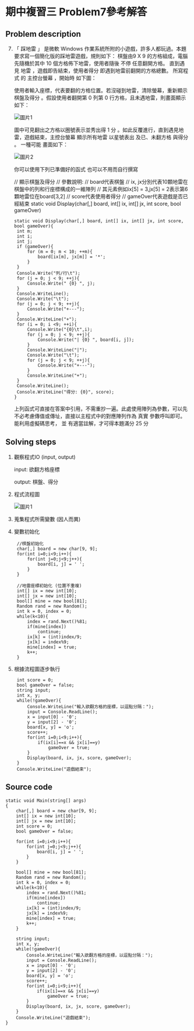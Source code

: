 # 期中複習三 Problem7參考解答
## Problem description

7. 「 踩地雷 」 是微軟 Windows 作業系統所附的小遊戲，許多人都玩過。本題要求寫一個簡化版的踩地雷遊戲，規則如下：
   棋盤由9 X 9 的方格組成，電腦先隨機於其中 10 個方格佈下地雷，使用者隨後 不停 任意翻開方格。 直到遇 見 地雷 ，遊戲即告結束，使用者得分 即遇到地雷前翻開的方格總數。
   所寫程式 的 主控台螢幕 ，開始時 如下圖：

   使用者輸入座標，代表要翻的方格位置。若沒碰到地雷，清除螢幕，重新顯示棋盤及得分 。假設使用者翻開第 0 列第 0 行方格，且未遇地雷，則畫面顯示 如下：

   ![圖片1](https://user-images.githubusercontent.com/8816002/114969072-3540cc00-9eaa-11eb-9055-2dc0764befc8.jpg)


   圖中可見翻出之方格以圈號表示並秀出得 1 分 。如此反覆進行，直到遇見地雷，遊戲結束，主控台螢幕 顯示所有地雷 以星號表出 及已、未翻方格 與得分 。 一種可能 畫面如下：

   ![圖片2](https://user-images.githubusercontent.com/8816002/114969083-3b36ad00-9eaa-11eb-81fa-9c6c013d6075.jpg)


   你可以使用下列已準備好的函式 也可以不用而自行撰寫

   // 顯示棋盤及得分
   // 參數說明:
   // board代表棋盤
   // ix, jx分別代表10顆地雷在棋盤中的列和行座標構成的一維陣列
   // 其元素例如ix[5] = 3,jx[5] = 2表示第6顆地雷位在board[3,2]
   // score代表使用者得分
   // gameOver代表遊戲是否已經結束
   static void Display(char[,] board, int[] ix, int[] jx, int score, bool gameOver)

   ```
   static void Display(char[,] board, int[] ix, int[] jx, int score, bool gameOver){
   	int m;
   	int i;
   	int j;
   	if (gameOver){
   		for (m = 0; m < 10; ++m){
   			board[ix[m], jx[m]] = '*';
   		}
   	}
   	Console.Write("列/行\t");
   	for (j = 0; j < 9; ++j){
   		Console.Write(" {0} ", j);
   	}
   	Console.WriteLine();
   	Console.Write("\t");
   	for (j = 0; j < 9; ++j){
   		Console.Write("+---");
   	}
   	Console.WriteLine("+");
   	for (i = 0; i <9; ++i){
   		Console.Write("{0}\t",i);
   		for (j = 0; j < 9; ++j){
   			Console.Write("| {0} ", board[i, j]);
   		}
   		Console.WriteLine("|");
   		Console.Write("\t");
   		for (j = 0; j < 9; ++j){
   			Console.Write("+---");
   		}
   		Console.WriteLine("+");
   	}
   	Console.WriteLine();
   	Console.WriteLine("得分: {0}", score);
   }
   
   ```

   上列函式可直接在答案中引用，不需重抄一遍。此處使用陣列為參數，可以先不必考慮傳值或傳址，直接以主程式中的對應陣列作為 真實 參數呼叫即可。能利用虛擬碼思考， 並 有適當註解，才可得本題滿分 25 分

## Solving steps

1. 觀察程式IO (input, output)

   input: 欲翻方格座標

   output: 棋盤、得分

2. 程式流程圖

   ![圖片1](https://user-images.githubusercontent.com/8816002/114969094-41c52480-9eaa-11eb-81f3-60a6f81a7a47.png)


3. 蒐集程式所需變數 (因人而異)

4. 變數初始化

   ```
   	//棋盤初始化
   	char[,] board = new char[9, 9];
   	for(int i=0;i<9;i++){
   		for(int j=0;j<9;j++){
   			board[i, j] = ' ';
   		}
   	}
   	
   	//地雷座標初始化 (位置不重複)
   	int[] ix = new int[10];
   	int[] jx = new int[10];
   	bool[] mine = new bool[81];
   	Random rand = new Random();
   	int k = 0, index = 0;
   	while(k<10){
   		index = rand.Next()%81;
   		if(mine[index])
   			continue;
   		ix[k] = (int)index/9;
   		jx[k] = index%9;
   		mine[index] = true;
   		k++;
   	}
   ```

5. 根據流程圖逐步執行

   ```
   	int score = 0;
   	bool gameOver = false;
   	string input;
   	int x, y;
   	while(!gameOver){
   		Console.WriteLine("輸入欲翻方格的座標，以逗點分隔：");
   		input = Console.ReadLine();
   		x = input[0] - '0';
   		y = input[2] - '0';
   		board[x, y] = 'o';
   		score++;
   		for(int i=0;i<9;i++){
   			if(ix[i]==x && jx[i]==y)
   				gameOver = true;
   		}
   		Display(board, ix, jx, score, gameOver);
   	}
   	Console.WriteLine("遊戲結束");
   ```



## Source code

```
static void Main(string[] args)
{
	char[,] board = new char[9, 9];
	int[] ix = new int[10];
	int[] jx = new int[10];
	int score = 0;
	bool gameOver = false;
	
	for(int i=0;i<9;i++){
		for(int j=0;j<9;j++){
			board[i, j] = ' ';
		}
	}
	
	bool[] mine = new bool[81];
	Random rand = new Random();
	int k = 0, index = 0;
	while(k<10){
		index = rand.Next()%81;
		if(mine[index])
			continue;
		ix[k] = (int)index/9;
		jx[k] = index%9;
		mine[index] = true;
		k++;
	}
	
	string input;
	int x, y;
	while(!gameOver){
		Console.WriteLine("輸入欲翻方格的座標，以逗點分隔：");
		input = Console.ReadLine();
		x = input[0] - '0';
		y = input[2] - '0';
		board[x, y] = 'o';
		score++;
		for(int i=0;i<9;i++){
			if(ix[i]==x && jx[i]==y)
				gameOver = true;
		}
		Display(board, ix, jx, score, gameOver);
	}
	Console.WriteLine("遊戲結束");
}

```

